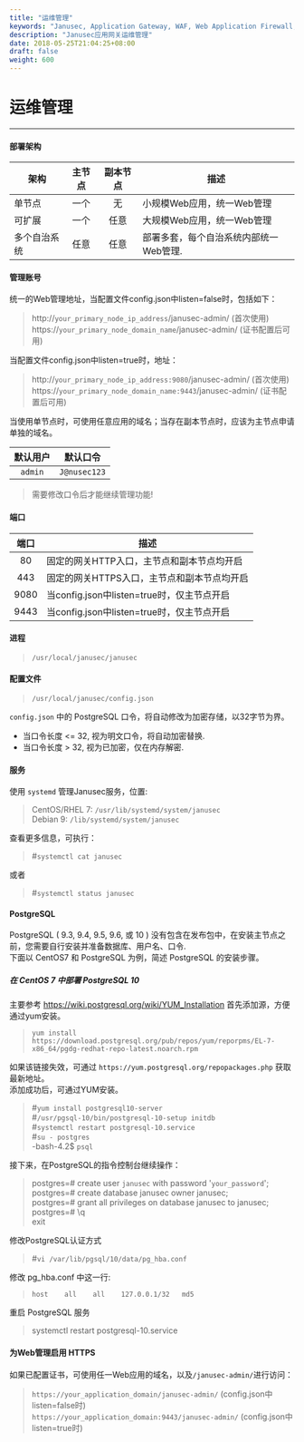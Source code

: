 ```yaml
---
title: "运维管理"
keywords: "Janusec, Application Gateway, WAF, Web Application Firewall, Web应用防火墙"
description: "Janusec应用网关运维管理"
date: 2018-05-25T21:04:25+08:00
draft: false
weight: 600
---
```


# 运维管理  
----  

#### 部署架构
| 架构         | 主节点       | 副本节点     | 描述 |
|--------------|:-----------:|:----------:|-------------|
| 单节点       | 一个         | 无         | 小规模Web应用，统一Web管理  |
| 可扩展       | 一个         | 任意       | 大规模Web应用，统一Web管理  |
| 多个自治系统  | 任意         |  任意      |  部署多套，每个自治系统内部统一Web管理.  |   


#### 管理账号  

统一的Web管理地址，当配置文件config.json中listen=false时，包括如下：

> http://`your_primary_node_ip_address`/janusec-admin/    (首次使用)    
> https://`your_primary_node_domain_name`/janusec-admin/  (证书配置后可用)   

当配置文件config.json中listen=true时，地址：  

> http://`your_primary_node_ip_address:9080`/janusec-admin/    (首次使用)    
> https://`your_primary_node_domain_name:9443`/janusec-admin/  (证书配置后可用)   

当使用单节点时，可使用任意应用的域名；当存在副本节点时，应该为主节点申请单独的域名。  

| 默认用户 | 默认口令 |
|:-----:|------|
| `admin` | `J@nusec123` |

> 需要修改口令后才能继续管理功能!      

#### 端口
| 端口  | 描述 |
|:-----:|------|
|80     | 固定的网关HTTP入口，主节点和副本节点均开启     |
|443    | 固定的网关HTTPS入口，主节点和副本节点均开启    |  
|9080   | 当config.json中listen=true时，仅主节点开启 |
|9443   | 当config.json中listen=true时，仅主节点开启 |  


#### 进程
> `/usr/local/janusec/janusec`  

#### 配置文件
> `/usr/local/janusec/config.json`   

`config.json` 中的 PostgreSQL 口令，将自动修改为加密存储，以32字节为界。    

* 当口令长度 \<= 32, 视为明文口令，将自动加密替换.  
* 当口令长度 \> 32, 视为已加密，仅在内存解密.     


#### 服务
使用 `systemd` 管理Janusec服务，位置:

> CentOS/RHEL 7: `/usr/lib/systemd/system/janusec`     
> Debian 9: `/lib/systemd/system/janusec`    

查看更多信息，可执行：    

> #`systemctl cat janusec`   

或者     

> #`systemctl status janusec`  

#### PostgreSQL
PostgreSQL ( 9.3, 9.4, 9.5, 9.6, 或 10 ) 没有包含在发布包中，在安装主节点之前，您需要自行安装并准备数据库、用户名、口令.    
下面以 CentOS7 和 PostgreSQL 为例，简述 PostgreSQL 的安装步骤。   

##### 在 CentOS 7 中部署 PostgreSQL 10
主要参考 https://wiki.postgresql.org/wiki/YUM_Installation
首先添加源，方便通过yum安装。

> `yum install https://download.postgresql.org/pub/repos/yum/reporpms/EL-7-x86_64/pgdg-redhat-repo-latest.noarch.rpm`  

如果该链接失效，可通过  `https://yum.postgresql.org/repopackages.php` 获取最新地址。   
添加成功后，可通过YUM安装。         

> #`yum install postgresql10-server`   
> #`/usr/pgsql-10/bin/postgresql-10-setup initdb`   
> #`systemctl restart postgresql-10.service`  
> #`su - postgres`  
> -bash-4.2$ `psql`   


接下来，在PostgreSQL的指令控制台继续操作：      

> postgres=\# create user `janusec` with password '`your_password`';  
> postgres=\# create database janusec owner janusec;   
> postgres=\# grant all privileges on database janusec to janusec;  
> postgres=\# \q   
> exit  

修改PostgreSQL认证方式     

> #`vi /var/lib/pgsql/10/data/pg_hba.conf`  

修改 pg_hba.conf 中这一行:     

> `host    all    all    127.0.0.1/32   md5`     

重启 PostgreSQL 服务   

> systemctl restart postgresql-10.service    


#### 为Web管理启用 HTTPS  
如果已配置证书，可使用任一Web应用的域名，以及`/janusec-admin/`进行访问：  

> `https://your_application_domain/janusec-admin/` (config.json中listen=false时)     
> `https://your_application_domain:9443/janusec-admin/` (config.json中listen=true时)  
